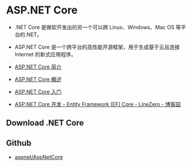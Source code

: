 # ASP.NET Core

- .NET Core 是微软开发出的另一个可以跨 Linux、Windows、Mac OS 等平台的.NET。
- ASP.NET Core 是一个跨平台的高性能开源框架，用于生成基于云且连接 Internet 的新式应用程序。

- [ASP.NET Core 简介](https://docs.microsoft.com/zh-cn/aspnet/core/?view=aspnetcore-2.2)
- [ASP.NET Core 概述](https://baijiahao.baidu.com/s?id=1607601165004945962&wfr=spider&for=pc)
- [ASP.NET Core 入门](https://docs.microsoft.com/zh-cn/aspnet/core/getting-started/?view=aspnetcore-2.2&tabs=macos)
- [ASP.NET Core 开发 - Entity Framework (EF) Core - LineZero - 博客园](https://www.cnblogs.com/linezero/p/EntityFrameworkCore.html)

## Download .NET Core

## Github

- [aspnet/AspNetCore](https://github.com/aspnet/AspNetCore)
